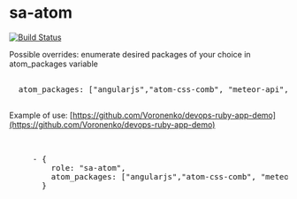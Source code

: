 sa-atom
===========

[![Build Status](https://travis-ci.org/softasap/sa-atom.svg?branch=master)](https://travis-ci.org/softasap/sa-atom)

Possible overrides: enumerate desired packages of your choice in atom_packages variable

<pre>

  atom_packages: ["angularjs","atom-css-comb", "meteor-api", "emmet", "file-icons", "tag"]

</pre>

Example of use: [https://github.com/Voronenko/devops-ruby-app-demo](https://github.com/Voronenko/devops-ruby-app-demo)


<pre>


     - {
         role: "sa-atom",
         atom_packages: ["angularjs","atom-css-comb", "meteor-api", "emmet", "file-icons", "tag"] 
       }


</pre>
